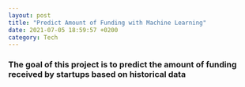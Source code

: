 ```yaml
---
layout: post
title: "Predict Amount of Funding with Machine Learning"
date: 2021-07-05 18:59:57 +0200
category: Tech
---
```

### The goal of this project is to predict the amount of funding received by startups based on historical data
